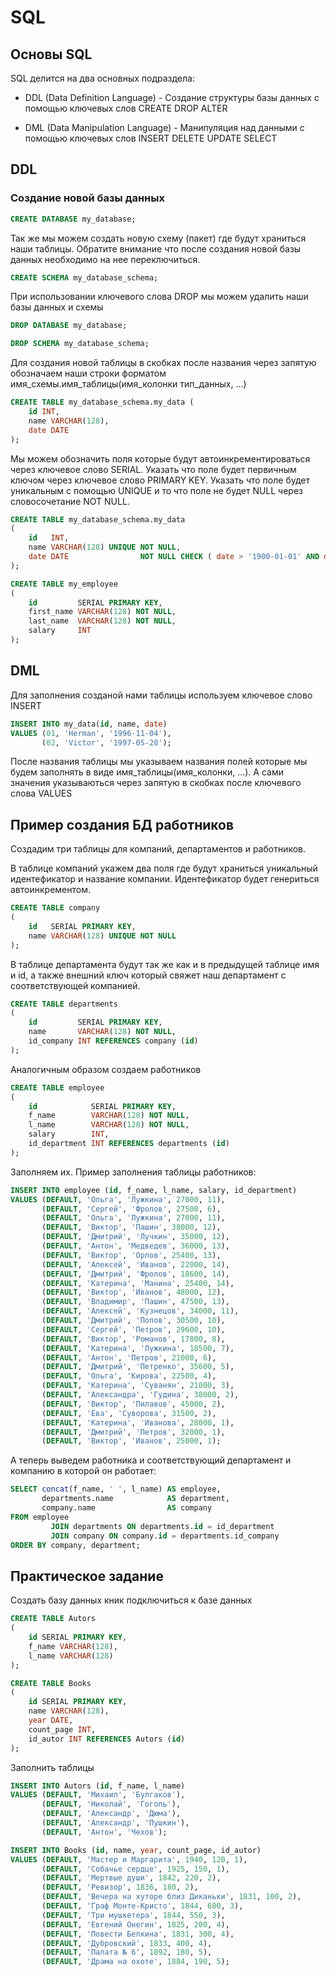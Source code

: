 
# SQL

## Основы SQL

SQL делится на два основных подраздела:

- DDL (Data Definition Language) - Создание структуры базы данных с помощью ключевых слов CREATE DROP ALTER

- DML (Data Manipulation Language) - Манипуляция над данными с помощью ключевых слов INSERT DELETE UPDATE SELECT

## DDL
### Создание новой базы данных
```SQL 
CREATE DATABASE my_database;
```
Так же мы можем создать новую схему (пакет) где будут храниться наши таблицы. Обратите внимание что после создания новой базы данных необходимо на нее переключиться.
```SQL
CREATE SCHEMA my_database_schema;
```
При использовании ключевого слова DROP мы можем удалить наши базы данных и схемы
```SQL
DROP DATABASE my_database;

DROP SCHEMA my_database_schema;
```
Для создания новой таблицы в скобках после названия через запятую обозначаем наши строки форматом имя_схемы.имя_таблицы(имя_колонки тип_данных, ...)
```SQL
CREATE TABLE my_database_schema.my_data (
    id INT,
    name VARCHAR(128),
    date DATE
);
```
Мы можем обозначить поля которые будут автоинкрементироваться через ключевое слово SERIAL. Указать что поле будет первичным ключом через ключевое слово PRIMARY KEY. Указать что поле будет уникальным с помощью UNIQUE и то что поле не будет NULL через словосочетание NOT NULL.
```SQL
CREATE TABLE my_database_schema.my_data
(
    id   INT,
    name VARCHAR(128) UNIQUE NOT NULL,
    date DATE                NOT NULL CHECK ( date > '1900-01-01' AND date < '2020-01-01' )
);
```
```SQL
CREATE TABLE my_employee
(
    id         SERIAL PRIMARY KEY,
    first_name VARCHAR(128) NOT NULL,
    last_name  VARCHAR(128) NOT NULL,
    salary     INT
);
```
## DML

Для заполнения созданой нами таблицы используем ключевое слово INSERT
```SQL
INSERT INTO my_data(id, name, date)
VALUES (01, 'Herman', '1996-11-04'),
       (02, 'Victor', '1997-05-28');
```

После названия таблицы мы указываем названия полей которые мы будем заполнять в виде имя_таблицы(имя_колонки, ...).
А сами значения указываються через запятую в скобках после ключевого слова VALUES

## Пример создания БД работников
Создадим три таблицы для компаний, департаментов и работников.

В таблице компаний укажем два поля где будут храниться уникальный идентефикатор и название компании. Идентефикатор будет генериться автоинкрементом.
```SQL
CREATE TABLE company
(
    id   SERIAL PRIMARY KEY,
    name VARCHAR(128) UNIQUE NOT NULL
);
```
В таблице департамента будут так же как и в предыдущей таблице имя и id, а также внешний ключ который свяжет наш департамент с соответствующей компанией.
```SQL
CREATE TABLE departments
(
    id         SERIAL PRIMARY KEY,
    name       VARCHAR(128) NOT NULL,
    id_company INT REFERENCES company (id)
);
```
Аналогичным образом создаем работников
```SQL
CREATE TABLE employee
(
    id            SERIAL PRIMARY KEY,
    f_name        VARCHAR(128) NOT NULL,
    l_name        VARCHAR(128) NOT NULL,
    salary        INT,
    id_department INT REFERENCES departments (id)
);
```
Заполняем их. Пример заполнения таблицы работников:
```SQL
INSERT INTO employee (id, f_name, l_name, salary, id_department)
VALUES (DEFAULT, 'Ольга', 'Лужкина', 27000, 11),
       (DEFAULT, 'Сергей', 'Фролов', 27500, 6),
       (DEFAULT, 'Ольга', 'Лужкина', 27000, 11),
       (DEFAULT, 'Виктор', 'Пашин', 38000, 12),
       (DEFAULT, 'Дмитрий', 'Лучкин', 35000, 12),
       (DEFAULT, 'Антон', 'Медведев', 36000, 13),
       (DEFAULT, 'Виктор', 'Орлов', 25400, 13),
       (DEFAULT, 'Алексей', 'Иванов', 22000, 14),
       (DEFAULT, 'Дмитрий', 'Фролов', 18600, 14),
       (DEFAULT, 'Катерина', 'Манина', 25400, 14),
       (DEFAULT, 'Виктор', 'Иванов', 48000, 12),
       (DEFAULT, 'Владимир', 'Пашин', 47500, 13),
       (DEFAULT, 'Алексей', 'Кузнецов', 34000, 11),
       (DEFAULT, 'Дмитрий', 'Попов', 30500, 10),
       (DEFAULT, 'Сергей', 'Петров', 29600, 10),
       (DEFAULT, 'Виктор', 'Романов', 17800, 8),
       (DEFAULT, 'Катерина', 'Лужкина', 18500, 7),
       (DEFAULT, 'Антон', 'Петров', 21000, 6),
       (DEFAULT, 'Дмитрий', 'Петренко', 35600, 5),
       (DEFAULT, 'Ольга', 'Кирова', 22500, 4),
       (DEFAULT, 'Катерина', 'Суванян', 21000, 3),
       (DEFAULT, 'Александра', 'Гудина', 38000, 2),
       (DEFAULT, 'Виктор', 'Пилавов', 45000, 2),
       (DEFAULT, 'Ева', 'Суворова', 31500, 2),
       (DEFAULT, 'Катерина', 'Иванова', 28000, 1),
       (DEFAULT, 'Дмитрий', 'Петров', 32000, 1),
       (DEFAULT, 'Виктор', 'Иванов', 25000, 1);
```
А теперь выведем работника и соответствующий департамент и компанию в которой он работает:
```SQL
SELECT concat(f_name, ' ', l_name) AS employee,
       departments.name            AS department,
       company.name                AS company
FROM employee
         JOIN departments ON departments.id = id_department
         JOIN company ON company.id = departments.id_company
ORDER BY company, department;
```
## Практическое задание
Создать базу данных кник подключиться к базе данных 

```SQL
CREATE TABLE Autors
(
    id SERIAL PRIMARY KEY,
    f_name VARCHAR(128),
    l_name VARCHAR(128)
);
```

```SQL
CREATE TABLE Books
(
    id SERIAL PRIMARY KEY,
    name VARCHAR(128),
    year DATE,
    count_page INT,
    id_autor INT REFERENCES Autors (id)
);
```
Заполнить таблицы 
```SQL
INSERT INTO Autors (id, f_name, l_name)
VALUES (DEFAULT, 'Михаил', 'Булгаков'),
       (DEFAULT, 'Николай', 'Гоголь'),
       (DEFAULT, 'Александр', 'Дюма'),
       (DEFAULT, 'Александр', 'Пушкин'),
       (DEFAULT, 'Антон', 'Чехов');
```

```SQL
INSERT INTO Books (id, name, year, count_page, id_autor)
VALUES (DEFAULT, 'Мастер и Маргарита', 1940, 120, 1),
       (DEFAULT, 'Собачье сердце', 1925, 150, 1),
       (DEFAULT, 'Мертвые души', 1842, 220, 2),
       (DEFAULT, 'Ревизор', 1836, 180, 2),
       (DEFAULT, 'Вечера на хуторе близ Диканьки', 1831, 100, 2),
       (DEFAULT, 'Граф Монте-Кристо', 1844, 600, 3),
       (DEFAULT, 'Три мушкетера', 1844, 550, 3),
       (DEFAULT, 'Евгений Онегин', 1825, 200, 4),
       (DEFAULT, 'Повести Белкина', 1831, 300, 4),
       (DEFAULT, 'Дубровский', 1833, 400, 4),
       (DEFAULT, 'Палата № 6', 1892, 180, 5),
       (DEFAULT, 'Драма на охоте', 1884, 190, 5);
```


